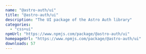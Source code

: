 ```yaml
---
name: "@astro-auth/ui"
title: "@astro-auth/ui"
description: "The UI package of the Astro Auth library"
categories:
  - "css+ui"
npmUrl: "https://www.npmjs.com/package/@astro-auth/ui"
homepageUrl: "https://www.npmjs.com/package/@astro-auth/ui"
downloads: 57
---
```

